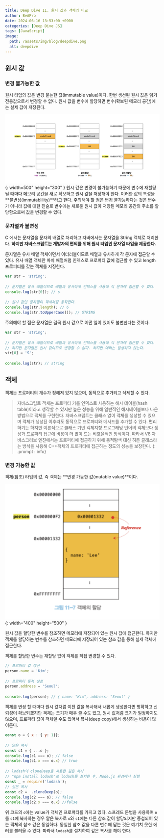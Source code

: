 ```yaml
---
title: Deep Dive 11. 원시 값과 객체의 비교
author: BeAPro
date: 2024-06-16 13:53:00 +0900
categories: [Deep Dive JS]
tags: [JavaScript]
image:
  path: /assets/img/blog/deepdive.png
  alt: deepdive
---
```

## **원시 값**
### 변경 불가능한 값
원시 타입의 값은 변경 불는한 값(immutable value)이다.
한번 생선된 원시 값은 읽기 전용값으로서 변경할 수 없다.
원시 값을 변수에 할당하면 변수(확보된 메모리 공간)에는 실제 값이 저장된다.

![Desktop View](/assets/img/blog/2024-06-16-deepdive-01.png){: width=500" height="300" }
원시 값은 변경이 불가능하기 때문에 변수에 재할당 될 때마다 메모리 공간을 새로 확보하고 원시 값을 저장해야 한다. 이러한 값의 특성을 **불변성(immutablility)**라고 한다.
주의해야 할 점은 변경 불가능하다는 것은 변수가 아니라 값에 대한 진술로 변수에는 새로운 원시 값이 저장된 메모리 공간의 주소를 할당함으로써 값을 변경할 수 있다.

### 문자열과 불변성
C 에서는 문자열을 문자의 배열로 처리하고 자바에서는 문자열을 String 객체로 처리한다.
**하지만 자바스크립트는 개발자의 편의를 위해 원시 타입인 문자열 타입을 제공한다.**

문자열은 유사 배열 객체이면서 이터러블이므로 배열과 유사하게 각 문자에 접근할 수 있다.
유사 배열 객체란 마치 배열처럼 인덱스로 프로퍼티 값에 접근할 수 있고 length 프로퍼티를 갖는 객체를 지징한다.
```js
var str = 'string';

// 문자열은 유사 배열이므로 배열과 유사하게 인덱스를 사용해 각 문자에 접근할 수 있다.
console.log(str[0]); // s

// 원시 값인 문자열이 객체처럼 동작한다.
console.log(str.length); // 6
console.log(str.toUpperCase()); // STRING
```

주의해야 할 점은 문자열은 결국 원시 값으로 어떤 일이 있어도 불변한다는 것이다.
```js
var str = 'string';

// 문자열은 유사 배열이므로 배열과 유사하게 인덱스를 사용해 각 문자에 접근할 수 있다.
// 하지만 문자열은 원시 값이므로 변경할 수 없다. 하지만 에러는 발생하지 않는다.
str[0] = 'S';

console.log(str); // string
```

## **객체**
객체는 프로퍼티의 개수가 정해져 있지 않으며, 동적으로 추가되고 삭제할 수 있다.
> 자바스크립트 객체는 프로퍼티 키를 인덱스로 사용하는 해시 테이블(hash table)이라고 생각할 수 있지만 높은 성능을 위해 일반적인 해시테이블보다 나은 방법으로 객체를 구현한다.
> 자바스크립트는 클래스 없이 객체를 생성할 수 있으며 객체가 생성된 이후라도 동적으로 프로퍼티와 메서드를 추가할 수 있다. 편리하기는 하지만 이론적으로 클래스 기반 객체지향 프로그래밍 언어의 객체보다 생성과 프로퍼티 접근에 비용이 더 많이 드는 비효율적인 방식이다.
> 따라서 V8 자바스크리브 엔진에서는 프로퍼티에 접근하기 위해 동적탐색 대신 히든 클래스라는 방식을 사용해 C++객체의 프로퍼티에 접근하는 정도의 성능을 보장한다.
{: .prompt : info}

### 변경 가능한 값
객체(참조) 타입의 값, 즉 객체는 **변경 가능한 값(mutable value)**이다.

![Desktop View](/assets/img/blog/2024-06-16-deepdive-02.png){: width="400" height="500" }

원시 값을 할당한 변수를 참조하면 메모리에 저장되어 있는 원시 값에 접근한다.
하지만 객체를 할당하는 변수를 참조하면 메모리에 저장되어 있는 참조 값을 통해 실제 객체에 접근한다.

객체를 할당한 변수는 재할당 없이 객체를 직접 변경할 수 있다.
```js
// 프로퍼티 값 갱신
person.name = 'Kim';

// 프로퍼티 동적 생성
person.address = 'Seoul';

console.log(person); // { name: "Kim", address: "Seoul" }
```
객체를 변셩 할 때마다 원시 값처럼 이전 값을 복사해서 새롭게 생성한다면 명확하고 신뢰성이 확보되겠지만 객체는 크기가 매우 클 수도 있고, 원시 값처럼 크기가 일정하지도 않으며, 프로퍼티 값이 객체일 수도 있어서 복사(deep copy)해서 생성하는 비용이 많이든다.

```js
const o = { x : { y: 1}};

// 얕은 복사
const c1 = { ...o };
console.log(c1 === o); // false
console.log(c1.x === o.x) // true

// lodash의 cloneDeep을 사용한 깊은 복사
// "npm install lodash"로 lodash를 설치한 후, Node.js 환경에서 실행
const _ = require('lodash');
// 깊은 복사
const c2 = _.cloneDeep(o);
console.log(c2 === o); // false
console.log(c2.x === o.x) //false
```
위 코드의 `o`에는 value가 객체인 프로퍼티를 가지고 있다.
스프레드 문법을 사용하여 `o`를 `c1`에 복사하는 경우 얕은 복사로 `o`와 `c1`에는 다른 참조 값이 할당되지만 중첩되어 있는 객체의 참조 값은 동일하다.
동일한 참조 값을 다른 변수에 담는 것은 예기치 못한 에러를 불러올 수 있다.
따라서 `lodash`를 설치하여 깊은 복사를 해야 한다.
